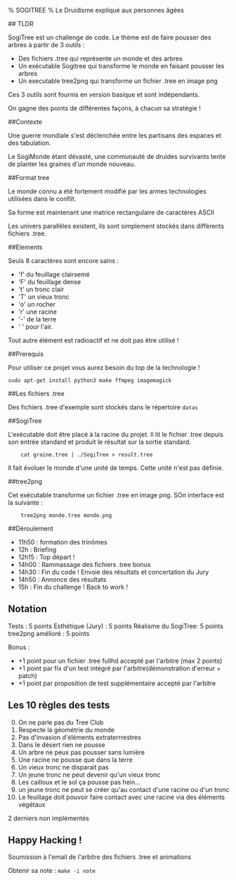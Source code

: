 % SOGITREE
% Le Druidisme expliqué aux personnes âgées

## TLDR

SogiTree est un challenge de code. Le thème est de faire pousser des arbres à partir de 3 outils :

- Des fichiers .tree qui représente un monde et des arbres
- Un exécutable Sogitree qui transforme le monde en faisant pousser les arbres
- Un executable tree2png qui transforme un fichier .tree en image png

Ces 3 outils sont fournis en version basique et sont indépendants.

On gagne des points de différentes façons, à chacun sa stratégie !

##Contexte

Une guerre mondiale s'est déclenchée entre les partisans des espaces et des tabulation.

Le SogiMonde étant dévasté, une communauté de druides survivants tente de planter les graines d'un monde nouveau.

##Format tree

Le monde connu a été fortement modifié par les armes technologies utilisées dans le conflit.

Sa forme est maintenant une matrice rectangulaire de caractères ASCII

Les univers parallèles existent, ils sont simplement stockés dans différents fichiers .tree.

##Elements

Seuls 8 caractères sont encore sains :

- 'f' du feuillage clairsemé
- 'F' du feuillage dense
- 't' un tronc clair
- 'T' un vieux tronc
- 'o' un rocher
- 'r' une racine
- '-' de la terre
- ' ' pour l'air.

Tout autre élément est radioactif et ne doit pas être utilisé !

##Prerequis

Pour utiliser ce projet vous aurez besoin du top de la technologie !

`sudo apt-get install python3 make ffmpeg imagemagick`

##Les fichiers .tree

Des fichiers .tree d'exemple sont stockés dans le répertoire `datas`

##SogiTree

L'exécutable doit être placé à la racine du projet. Il lit le fichier .tree depuis son entrée standard et produit le résultat sur la sortie standard.

```
	cat graine.tree | ./SogiTree > result.tree
```

Il fait évoluer le monde d'une unité de temps. Cette unité n'est pas définie.

##tree2png

Cet exécutable transforme un fichier .tree en image png. SOn interface est la suivante :

```
	tree2png monde.tree monde.png
```

##Déroulement

- 11h50 : formation des trinômes
- 12h : Briefing
- 12h15 : Top départ !
- 14h00 : Rammassage des fichiers .tree bonus
- 14h30 : Fin du code ! Envoie des résultats et concertation du Jury
- 14h50 : Annonce des résultats
- 15h : Fin du challenge ! Back to work !

## Notation

Tests : 5 points
Esthétique (Jury) : 5 points
Réalisme du SogiTree: 5 points
tree2png amélioré : 5 points

Bonus :

- +1 point pour un fichier .tree fullhd accepté par l'arbitre (max 2 points)
- +1 point par fix d'un test intégré par l'arbitre(démonstration d'erreur + patch)
- +1 point par proposition de test supplémentaire accepté par l'arbitre

## Les 10 règles des tests

0. On ne parle pas du Tree Club
1. Respecte la géométrie du monde
2. Pas d'invasion d'éléments extraterrrestres
3. Dans le désert rien ne pousse
4. Un arbre ne peux pas pousser sans lumière
5. Une racine ne pousse que dans la terre
6. Un vieux tronc ne disparait pas
7. Un jeune tronc ne peut devenir qu'un vieux tronc
8. Les cailloux et le sol ça pousse pas hein...
9. un jeune tronc ne peut se créer qu'au contact d'une racine ou d'un tronc
10. Le feuillage doit pouvoir faire contact avec une racine via des éléments végétaux

2 derniers non implémentés

## Happy Hacking !

Soumission à l'email de l'arbitre des fichiers .tree et animations

Obtenir sa note : `make -i note`
